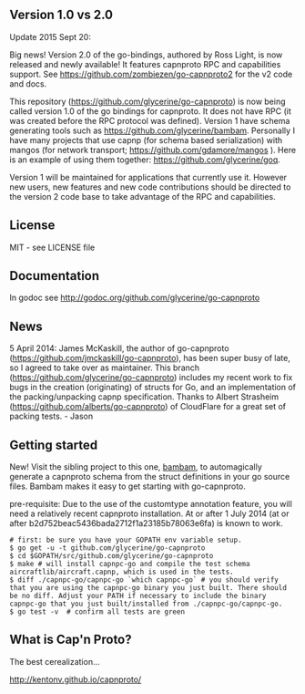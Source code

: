 Version 1.0 vs 2.0
-------

Update 2015 Sept 20:

Big news! Version 2.0 of the go-bindings, authored by Ross Light, is now released and newly available! It features capnproto RPC and capabilities support. See https://github.com/zombiezen/go-capnproto2 for the v2 code and docs.

This repository (https://github.com/glycerine/go-capnproto) is now being called version 1.0 of the go bindings for capnproto. It does not have RPC (it was created before the RPC protocol was defined). Version 1 have schema generating tools such as https://github.com/glycerine/bambam. Personally I have many projects that use capnp (for schema based serialization) with mangos (for network transport; https://github.com/gdamore/mangos ). Here is an example of using them together: https://github.com/glycerine/goq.

Version 1 will be maintained for applications that currently use it.  However new users, new features and new code contributions should be directed to the version 2 code base to take advantage of the RPC and capabilities.


License
-------

MIT - see LICENSE file

Documentation
-------------
In godoc see http://godoc.org/github.com/glycerine/go-capnproto


News
----

5 April 2014: James McKaskill, the author of go-capnproto (https://github.com/jmckaskill/go-capnproto), 
has been super busy of late, so I agreed to take over as maintainer. This branch 
(https://github.com/glycerine/go-capnproto) includes my recent work to fix bugs in the
creation (originating) of structs for Go, and an implementation of the packing/unpacking capnp specification.
Thanks to Albert Strasheim (https://github.com/alberts/go-capnproto) of CloudFlare for a great set of packing tests. - Jason

Getting started
---------------

New! Visit the sibling project to this one, [bambam](https://github.com/glycerine/bambam), to automagically generate a capnproto schema from the struct definitions in your go source files. Bambam makes it easy to get starting with go-capnproto.

pre-requisite: Due to the use of the customtype annotation feature, you will need a relatively recent capnproto installation.  At or after 1 July 2014 (at or after b2d752beac5436bada2712f1a23185b78063e6fa) is known to work.

~~~
# first: be sure you have your GOPATH env variable setup.
$ go get -u -t github.com/glycerine/go-capnproto
$ cd $GOPATH/src/github.com/glycerine/go-capnproto
$ make # will install capnpc-go and compile the test schema aircraftlib/aircraft.capnp, which is used in the tests.
$ diff ./capnpc-go/capnpc-go `which capnpc-go` # you should verify that you are using the capnpc-go binary you just built. There should be no diff. Adjust your PATH if necessary to include the binary capnpc-go that you just built/installed from ./capnpc-go/capnpc-go.
$ go test -v  # confirm all tests are green
~~~

What is Cap'n Proto?
--------------------

The best cerealization...

http://kentonv.github.io/capnproto/


